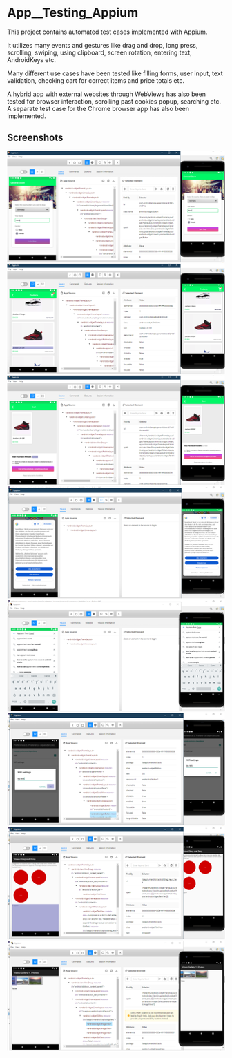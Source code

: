 # App__Testing_Appium

This project contains automated test cases implemented with Appium.

It utilizes many events and gestures like drag and drop, long press, scrolling, swiping, using clipboard, screen rotation, entering text, AndroidKeys etc.

Many different use cases have been tested like filling forms, user input, text validation, checking cart for correct items and price totals etc.

A hybrid app with external websites through WebViews has also been tested for browser interaction, scrolling past cookies popup, searching etc.
A separate test case for the Chrome browser app has also been implemented.

## Screenshots

![Screenshot1](screenshots/Screenshot_1.PNG) ![Screenshot2](screenshots/Screenshot_2.PNG)
![Screenshot3](screenshots/Screenshot_3.PNG) ![Screenshot4](screenshots/Screenshot_4.PNG)
![Screenshot8](screenshots/Screenshot_8.PNG)
![Screenshot5](screenshots/Screenshot_5.PNG) ![Screenshot6](screenshots/Screenshot_6.PNG)
![Screenshot7](screenshots/Screenshot_7.PNG)
